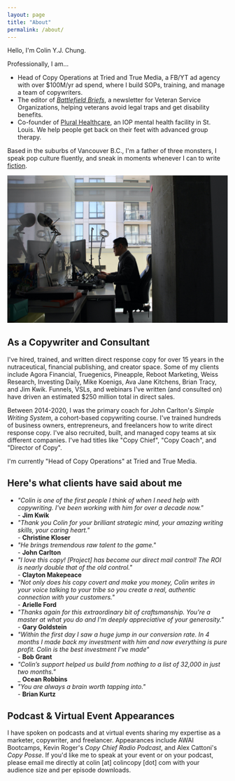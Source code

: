 ```yaml
---
layout: page
title: "About"
permalink: /about/
---
```


Hello, I'm Colin Y.J. Chung. 

Professionally, I am...
* Head of Copy Operations at Tried and True Media, a FB/YT ad agency with over $100M/yr ad spend, where I build SOPs, training, and manage a team of copywriters.
* The editor of [_Battlefield Briefs_](https://battlefieldbriefs.com), a newsletter for Veteran Service Organizations, helping veterans avoid legal traps and get disability benefits.
* Co-founder of [Plural Healthcare](http://pluralhealthcare.com), an IOP mental health facility in St. Louis. We help people get back on their feet with advanced group therapy.

Based in the suburbs of Vancouver B.C., I'm a father of three monsters, I speak pop culture fluently, and sneak in moments whenever I can to write [fiction](http://jinnzhong.com).

![Colin at Office](https://raw.githubusercontent.com/colinyjchung/cnotes/main/assets/CMPNY-Colin.jpeg)

## As a Copywriter and Consultant 

I've hired, trained, and written direct response copy for over 15 years in the nutraceutical, financial publishing, and creator space. Some of my clients include Agora Financial, Truegenics, Pineapple, Reboot Marketing, Weiss Research, Investing Daily, Mike Koenigs, Ava Jane Kitchens, Brian Tracy, and Jim Kwik. Funnels, VSLs, and webinars I've written (and consulted on) have driven an estimated $250 million total in direct sales.

Between 2014-2020, I was the primary coach for John Carlton's _Simple Writing System_, a cohort-based copywriting course. I've trained hundreds of business owners, entrepreneurs, and freelancers how to write direct response copy. I've also recruited, built, and managed copy teams at six different companies. I've had titles like "Copy Chief", "Copy Coach", and "Director of Copy".

I'm currently "Head of Copy Operations" at Tried and True Media.

## Here's what clients have said about me

* _"Colin is one of the first people I think of when I need help with copywriting. I've been working with him for over a decade now."_ <br/> - **Jim Kwik**
* _"Thank you Colin for your brilliant strategic mind, your amazing writing skills, your caring heart."_ <br/> - **Christine Kloser**
* _"He brings tremendous raw talent to the game."_ <br/> - **John Carlton**
* _"I love this copy! [Project] has become our direct mail control! The ROI is nearly double that of the old control."_ <br/> - **Clayton Makepeace**
* _"Not only does his copy covert and make you money, Colin writes in your voice talking to your tribe so you create a real, authentic connection with your customers."_ <br/> - **Arielle Ford**
* _"Thanks again for this extraordinary bit of craftsmanship. You're a master at what you do and I'm deeply appreciative of your generosity."_ <br/> - **Gary Goldstein**
* _"Within the first day I saw a huge jump in our conversion rate. In 4 months I made back my investment with him and now everything is pure profit. Colin is the best investment I’ve made"_ <br/> - **Bob Grant**
* _"Colin’s support helped us build from nothing to a list of 32,000 in just two months."_ <br/> _
**Ocean Robbins**
* _"You are always a brain worth tapping into."_ <br/> - **Brian Kurtz**

## Podcast & Virtual Event Appearances

I have spoken on podcasts and at virtual events sharing my expertise as a marketer, copywriter, and freelancer. Appearances include AWAI Bootcamps, Kevin Roger's _Copy Chief Radio Podcast_, and Alex Cattoni's _Copy Posse_. If you'd like me to speak at your event or on your podcast, please email me directly at colin [at] colincopy [dot] com with your audience size and per episode downloads.
